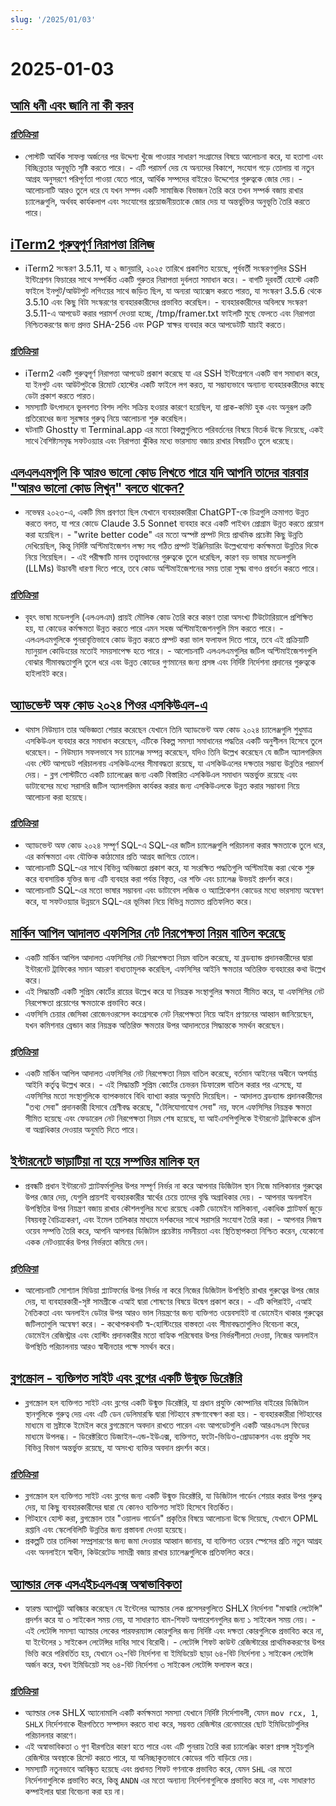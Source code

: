 ```yaml
---
slug: '/2025/01/03'
---
```


# 2025-01-03

## [আমি ধনী এবং জানি না কী করব](https://vinay.sh/i-am-rich-and-have-no-idea-what-to-do-with-my-life/)

### [প্রতিক্রিয়া](https://news.ycombinator.com/item?id=42579873)

- পোস্টটি আর্থিক সাফল্য অর্জনের পর উদ্দেশ্য খুঁজে পাওয়ার সাধারণ সংগ্রামের বিষয়ে আলোচনা করে, যা হতাশা এবং বিচ্ছিন্নতার অনুভূতি সৃষ্টি করতে পারে। - এটি পরামর্শ দেয় যে অন্যদের বিকাশে, সংযোগ গড়ে তোলায় বা নতুন আগ্রহ অনুসরণে পরিপূর্ণতা পাওয়া যেতে পারে, আর্থিক সম্পদের বাইরেও উদ্দেশ্যের গুরুত্বকে জোর দেয়। - আলোচনাটি আরও তুলে ধরে যে যখন সম্পদ একটি সামাজিক বিভাজন তৈরি করে তখন সম্পর্ক বজায় রাখার চ্যালেঞ্জগুলি, অর্থবহ কার্যকলাপ এবং সংযোগের প্রয়োজনীয়তাকে জোর দেয় যা অন্তর্ভুক্তির অনুভূতি তৈরি করতে পারে।

## [iTerm2 গুরুত্বপূর্ণ নিরাপত্তা রিলিজ](https://iterm2.com/downloads/stable/iTerm2-3_5_11.changelog)

- iTerm2 সংস্করণ 3.5.11, যা ২ জানুয়ারি, ২০২৫ তারিখে প্রকাশিত হয়েছে, পূর্ববর্তী সংস্করণগুলির SSH ইন্টিগ্রেশন ফিচারের সাথে সম্পর্কিত একটি গুরুতর নিরাপত্তা দুর্বলতা সমাধান করে। - বাগটি দূরবর্তী হোস্টে একটি ফাইলে ইনপুট/আউটপুট লগিংয়ের সাথে জড়িত ছিল, যা অন্যরা অ্যাক্সেস করতে পারত, যা সংস্করণ 3.5.6 থেকে 3.5.10 এবং কিছু বিটা সংস্করণের ব্যবহারকারীদের প্রভাবিত করেছিল। - ব্যবহারকারীদের অবিলম্বে সংস্করণ 3.5.11-এ আপডেট করার পরামর্শ দেওয়া হচ্ছে, /tmp/framer.txt ফাইলটি মুছে ফেলতে এবং নিরাপত্তা নিশ্চিতকরণের জন্য প্রদত্ত SHA-256 এবং PGP স্বাক্ষর ব্যবহার করে আপডেটটি যাচাই করতে।

### [প্রতিক্রিয়া](https://news.ycombinator.com/item?id=42579472)

- iTerm2 একটি গুরুত্বপূর্ণ নিরাপত্তা আপডেট প্রকাশ করেছে যা এর SSH ইন্টিগ্রেশনে একটি বাগ সমাধান করে, যা ইনপুট এবং আউটপুটকে রিমোট হোস্টের একটি ফাইলে লগ করত, যা সম্ভাব্যভাবে অন্যান্য ব্যবহারকারীদের কাছে ডেটা প্রকাশ করতে পারত।
- সমস্যাটি উৎপাদনে ভুলবশত বিশদ লগিং সক্রিয় হওয়ার কারণে হয়েছিল, যা প্রাক-কমিট হুক এবং অনুরূপ ত্রুটি প্রতিরোধের জন্য সুরক্ষার গুরুত্ব নিয়ে আলোচনা শুরু করেছিল।
- ঘটনাটি Ghostty বা Terminal.app এর মতো বিকল্পগুলিতে পরিবর্তনের বিষয়ে বিতর্ক উস্কে দিয়েছে, একই সাথে বৈশিষ্ট্যসমৃদ্ধ সফটওয়্যার এবং নিরাপত্তা ঝুঁকির মধ্যে ভারসাম্য বজায় রাখার বিষয়টিও তুলে ধরেছে।

## [এলএলএমগুলি কি আরও ভালো কোড লিখতে পারে যদি আপনি তাদের বারবার "আরও ভালো কোড লিখুন" বলতে থাকেন?](https://minimaxir.com/2025/01/write-better-code/)

- নভেম্বর ২০২৩-এ, একটি মিম প্রবণতা ছিল যেখানে ব্যবহারকারীরা ChatGPT-কে চিত্রগুলি ক্রমাগত উন্নত করতে বলত, যা পরে কোডে Claude 3.5 Sonnet ব্যবহার করে একটি পাইথন প্রোগ্রাম উন্নত করতে প্রয়োগ করা হয়েছিল। - "write better code" এর মতো অস্পষ্ট প্রম্পট দিয়ে প্রাথমিক প্রচেষ্টা কিছু উন্নতি দেখিয়েছিল, কিন্তু নির্দিষ্ট অপ্টিমাইজেশন লক্ষ্য সহ গঠিত প্রম্পট ইঞ্জিনিয়ারিং উল্লেখযোগ্য কর্মক্ষমতা উন্নতির দিকে নিয়ে গিয়েছিল। - এই পরীক্ষাটি মানব তত্ত্বাবধানের গুরুত্বকে তুলে ধরেছিল, কারণ বড় ভাষার মডেলগুলি (LLMs) উদ্ভাবনী ধারণা দিতে পারে, তবে কোড অপ্টিমাইজেশনের সময় তারা সূক্ষ্ম বাগও প্রবর্তন করতে পারে।

### [প্রতিক্রিয়া](https://news.ycombinator.com/item?id=42584400)

- বৃহৎ ভাষা মডেলগুলি (এলএলএম) প্রায়ই মৌলিক কোড তৈরি করে কারণ তারা অসংখ্য টিউটোরিয়ালে প্রশিক্ষিত হয়, যা কোডের কর্মক্ষমতা উন্নত করতে পারে এমন সহজ অপ্টিমাইজেশনগুলি মিস করতে পারে। - এলএলএমগুলিকে পুনরাবৃত্তিভাবে কোড উন্নত করতে প্রম্পট করা ভাল ফলাফল দিতে পারে, তবে এই প্রক্রিয়াটি ম্যানুয়াল কোডিংয়ের মতোই সময়সাপেক্ষ হতে পারে। - আলোচনাটি এলএলএমগুলির জটিল অপ্টিমাইজেশনগুলি বোঝার সীমাবদ্ধতাগুলি তুলে ধরে এবং উন্নত কোডের গুণমানের জন্য প্রসঙ্গ এবং নির্দিষ্ট নির্দেশনা প্রদানের গুরুত্বকে হাইলাইট করে।

## [অ্যাডভেন্ট অফ কোড ২০২৪ পিওর এসকিউএল-এ](http://databasearchitects.blogspot.com/2024/12/advent-of-code-2024-in-pure-sql.html)

- থমাস নিউম্যান তার অভিজ্ঞতা শেয়ার করেছেন যেখানে তিনি অ্যাডভেন্ট অফ কোড ২০২৪ চ্যালেঞ্জগুলি শুধুমাত্র এসকিউএল ব্যবহার করে সমাধান করেছেন, এটিকে বিকল্প সমস্যা সমাধানের পদ্ধতির একটি অনুশীলন হিসেবে তুলে ধরেছেন। - নিউম্যান সফলভাবে সব চ্যালেঞ্জ সম্পন্ন করেছেন, যদিও তিনি উল্লেখ করেছেন যে জটিল অ্যালগরিদম এবং স্টেট আপডেট পরিচালনায় এসকিউএলের সীমাবদ্ধতা রয়েছে, যা এসকিউএলের দক্ষতার সম্ভাব্য উন্নতির পরামর্শ দেয়। - ব্লগ পোস্টটিতে একটি চ্যালেঞ্জের জন্য একটি বিস্তারিত এসকিউএল সমাধান অন্তর্ভুক্ত রয়েছে এবং ডাটাবেসের মধ্যে সরাসরি জটিল অ্যালগরিদম কার্যকর করার জন্য এসকিউএলকে উন্নত করার সম্ভাবনা নিয়ে আলোচনা করা হয়েছে।

### [প্রতিক্রিয়া](https://news.ycombinator.com/item?id=42577736)

- অ্যাডভেন্ট অফ কোড ২০২৪ সম্পূর্ণ SQL-এ SQL-এর জটিল চ্যালেঞ্জগুলি পরিচালনা করার ক্ষমতাকে তুলে ধরে, এর কর্মক্ষমতা এবং যৌক্তিক কাঠামোর প্রতি আগ্রহ জাগিয়ে তোলে।
- আলোচনাটি SQL-এর সাথে বিভিন্ন অভিজ্ঞতা প্রকাশ করে, যা সংরক্ষিত পদ্ধতিগুলি অপ্টিমাইজ করা থেকে শুরু করে ব্যবসায়িক যুক্তির জন্য এটি ব্যবহার করা পর্যন্ত বিস্তৃত, এর শক্তি এবং চ্যালেঞ্জ উভয়ই প্রদর্শন করে।
- আলোচনাটি SQL-এর মতো ভাষার সম্ভাবনা এবং ডাটাবেস লজিক ও অ্যাপ্লিকেশন কোডের মধ্যে ভারসাম্য অন্বেষণ করে, যা সফটওয়্যার উন্নয়নে SQL-এর ভূমিকা নিয়ে বিভিন্ন মতামত প্রতিফলিত করে।

## [মার্কিন আপিল আদালত এফসিসির নেট নিরপেক্ষতা নিয়ম বাতিল করেছে](https://www.tvtechnology.com/news/sixth-circuit-of-appeals-strikes-down-fccs-net-neutrality-rules)

- একটি মার্কিন আপিল আদালত এফসিসির নেট নিরপেক্ষতা নিয়ম বাতিল করেছে, যা ব্রডব্যান্ড প্রদানকারীদের দ্বারা ইন্টারনেট ট্রাফিকের সমান আচরণ বাধ্যতামূলক করেছিল, এফসিসির আইনি ক্ষমতার অতিরিক্ত ব্যবহারের কথা উল্লেখ করে।
- এই সিদ্ধান্তটি একটি সুপ্রিম কোর্টের রায়ের উল্লেখ করে যা নিয়ন্ত্রক সংস্থাগুলির ক্ষমতা সীমিত করে, যা এফসিসির নেট নিরপেক্ষতা প্রয়োগের ক্ষমতাকে প্রভাবিত করে।
- এফসিসি চেয়ার জেসিকা রোজেনওরসেল কংগ্রেসকে নেট নিরপেক্ষতা নিয়ে আইন প্রণয়নের আহ্বান জানিয়েছেন, যখন কমিশনার ব্রেন্ডান কার নিয়ন্ত্রক অতিরিক্ত ক্ষমতার উপর আদালতের সিদ্ধান্তকে সমর্থন করেছেন।

### [প্রতিক্রিয়া](https://news.ycombinator.com/item?id=42578237)

- একটি মার্কিন আপিল আদালত এফসিসির নেট নিরপেক্ষতা নিয়ম বাতিল করেছে, বর্তমান আইনের অধীনে অপর্যাপ্ত আইনি কর্তৃত্ব উল্লেখ করে। - এই সিদ্ধান্তটি সুপ্রিম কোর্টের চেভরন ডিফারেন্স বাতিল করার পর এসেছে, যা এফসিসির মতো সংস্থাগুলিকে ব্যাপকভাবে বিধি ব্যাখ্যা করার অনুমতি দিয়েছিল। - আদালত ব্রডব্যান্ড প্রদানকারীদের "তথ্য সেবা" প্রদানকারী হিসাবে শ্রেণীবদ্ধ করেছে, "টেলিযোগাযোগ সেবা" নয়, ফলে এফসিসির নিয়ন্ত্রক ক্ষমতা সীমিত হয়েছে এবং ফেডারেল নেট নিরপেক্ষতা নিয়ম শেষ হয়েছে, যা আইএসপিগুলিকে ইন্টারনেট ট্রাফিককে থ্রটল বা অগ্রাধিকার দেওয়ার অনুমতি দিতে পারে।

## [ইন্টারনেটে ভাড়াটিয়া না হয়ে সম্পত্তির মালিক হন](https://den.dev/blog/be-a-property-owner-not-a-renter-on-the-internet/)

- প্রবন্ধটি প্রধান ইন্টারনেট প্ল্যাটফর্মগুলির উপর সম্পূর্ণ নির্ভর না করে আপনার ডিজিটাল স্থান নিজে মালিকানার গুরুত্বের উপর জোর দেয়, যেগুলি প্রায়শই ব্যবহারকারীর স্বার্থের চেয়ে তাদের বৃদ্ধি অগ্রাধিকার দেয়। - আপনার অনলাইন উপস্থিতির উপর নিয়ন্ত্রণ বজায় রাখার কৌশলগুলির মধ্যে রয়েছে একটি ডোমেইন মালিকানা, একাধিক প্ল্যাটফর্ম জুড়ে বিষয়বস্তু বৈচিত্র্যকরণ, এবং ইমেল তালিকার মাধ্যমে দর্শকদের সাথে সরাসরি সংযোগ তৈরি করা। - আপনার নিজস্ব ওয়েব সম্পত্তি তৈরি করে, আপনি আপনার ডিজিটাল প্রচেষ্টায় নমনীয়তা এবং স্থিতিস্থাপকতা নিশ্চিত করেন, যেকোনো একক নেটওয়ার্কের উপর নির্ভরতা কমিয়ে দেন।

### [প্রতিক্রিয়া](https://news.ycombinator.com/item?id=42581119)

- আলোচনাটি সোশ্যাল মিডিয়া প্ল্যাটফর্মের উপর নির্ভর না করে নিজের ডিজিটাল উপস্থিতি রাখার গুরুত্বের উপর জোর দেয়, যা ব্যবহারকারী-সৃষ্ট সামগ্রীকে এআই দ্বারা শোষণের বিষয়ে উদ্বেগ প্রকাশ করে। - এটি কপিরাইট, এআই নৈতিকতা এবং অনলাইন ডেটার উপর আরও ভাল নিয়ন্ত্রণের জন্য ব্যক্তিগত ওয়েবসাইট বা ডোমেইন থাকার গুরুত্বের জটিলতাগুলি অন্বেষণ করে। - কথোপকথনটি স্ব-হোস্টিংয়ের বাস্তবতা এবং সীমাবদ্ধতাগুলিও বিবেচনা করে, ডোমেইন রেজিস্ট্রার এবং হোস্টিং প্রদানকারীর মতো বাহ্যিক পরিষেবার উপর নির্ভরশীলতা দেওয়া, নিজের অনলাইন উপস্থিতি পরিচালনায় আরও স্বাধীনতার পক্ষে সমর্থন করে।

## [ব্লগস্ক্রোল - ব্যক্তিগত সাইট এবং ব্লগের একটি উন্মুক্ত ডিরেক্টরি](https://blogscroll.com/)

- ব্লগস্ক্রোল হল ব্যক্তিগত সাইট এবং ব্লগের একটি উন্মুক্ত ডিরেক্টরি, যা প্রধান প্রযুক্তি কোম্পানির বাইরের ডিজিটাল স্থানগুলিকে গুরুত্ব দেয় এবং এটি ডেন ডেলিমারস্কি দ্বারা গিটহাবে রক্ষণাবেক্ষণ করা হয়। - ব্যবহারকারীরা গিটহাবের মাধ্যমে বা স্রষ্টাকে ইমেইল করে ব্লগস্ক্রোলে অবদান রাখতে পারেন এবং আপডেটগুলি একটি আরএসএস ফিডের মাধ্যমে উপলব্ধ। - ডিরেক্টরিতে ডিজাইন-এন্ড-ইউএক্স, ব্যক্তিগত, ফটো-ভিডিও-প্রোডাকশন এবং প্রযুক্তি সহ বিভিন্ন বিভাগ অন্তর্ভুক্ত রয়েছে, যা অসংখ্য ব্যক্তির অবদান প্রদর্শন করে।

### [প্রতিক্রিয়া](https://news.ycombinator.com/item?id=42583086)

- ব্লগস্ক্রোল হল ব্যক্তিগত সাইট এবং ব্লগের জন্য একটি উন্মুক্ত ডিরেক্টরি, যা ডিজিটাল গার্ডেন শেয়ার করার উপর গুরুত্ব দেয়, যা কিছু ব্যবহারকারীদের দ্বারা যে কোনও ব্যক্তিগত সাইট হিসেবে বিতর্কিত।
- গিটহাবে হোস্ট করা, ব্লগস্ক্রোল তার "ওয়ালড গার্ডেন" প্রকৃতির বিষয়ে আলোচনা উস্কে দিয়েছে, যেখানে OPML রপ্তানি এবং স্কেলেবিলিটি উন্নতির জন্য প্রস্তাবনা দেওয়া হয়েছে।
- প্রকল্পটি তার তালিকা সম্প্রসারণের জন্য জমা দেওয়ার আহ্বান জানায়, যা ব্যক্তিগত ওয়েব স্পেসের প্রতি নতুন আগ্রহ এবং অনলাইনে স্বাধীন, কিউরেটেড সামগ্রী বজায় রাখার চ্যালেঞ্জগুলিকে প্রতিফলিত করে।

## [অ্যাল্ডার লেক এসএইচএলএক্স অস্বাভাবিকতা](https://tavianator.com/2025/shlx.html)

- হ্যারল্ড অ্যাপট্রুট আবিষ্কার করেছেন যে ইন্টেলের অ্যাল্ডার লেক প্রসেসরগুলিতে SHLX নির্দেশনা "মাঝারি লেটেন্সি" প্রদর্শন করে যা ৩ সাইকেল সময় নেয়, যা সাধারণত বাম-শিফট অপারেশনগুলির জন্য ১ সাইকেল সময় নেয়। - এই লেটেন্সি সমস্যা অ্যাল্ডার লেকের পারফরম্যান্স কোরগুলির জন্য নির্দিষ্ট এবং দক্ষতা কোরগুলিকে প্রভাবিত করে না, যা ইন্টেলের ১ সাইকেল লেটেন্সির দাবির সাথে বিরোধী। - লেটেন্সি শিফট কাউন্ট রেজিস্টারের প্রাথমিককরণের উপর ভিত্তি করে পরিবর্তিত হয়, যেখানে ৩২-বিট নির্দেশনা বা ইমিডিয়েট ছাড়া ৬৪-বিট নির্দেশনা ১ সাইকেল লেটেন্সি অর্জন করে, যখন ইমিডিয়েট সহ ৬৪-বিট নির্দেশনা ৩ সাইকেল লেটেন্সি ফলাফল করে।

### [প্রতিক্রিয়া](https://news.ycombinator.com/item?id=42579969)

- অ্যাল্ডার লেক SHLX অ্যানোমালি একটি কর্মক্ষমতা সমস্যা যেখানে নির্দিষ্ট নির্দেশাবলী, যেমন `mov rcx, 1`, `SHLX` নির্দেশনাকে ধীরগতিতে সম্পাদন করতে বাধ্য করে, সম্ভবত রেজিস্টার রেনেমারের ছোট ইমিডিয়েটগুলির পরিচালনার কারণে।
- এই অস্বাভাবিকতা ৩ গুণ ধীরগতির কারণ হতে পারে এবং এটি পুনরায় তৈরি করা চ্যালেঞ্জিং কারণ প্রসঙ্গ সুইচগুলি রেজিস্টার অবস্থাকে রিসেট করতে পারে, যা অনিচ্ছাকৃতভাবে কোডের গতি বাড়িয়ে দেয়।
- সমস্যাটি নতুনভাবে আবিষ্কৃত হয়েছে এবং প্রধানত শিফট গণনাকে প্রভাবিত করে, যেমন `SHL` এর মতো নির্দেশনাগুলিকে প্রভাবিত করে, কিন্তু `ANDN` এর মতো অন্যান্য নির্দেশনাগুলিকে প্রভাবিত করে না, এবং সাধারণত কম্পাইলার দ্বারা বিবেচনা করা হয় না।

<head>
  <meta property="og:title" content="আমি ধনী এবং জানি না কী করব" />
  <meta property="og:type" content="website" />
  <meta property="og:image" content="https://og.cho.sh/api/og/?title=%E0%A6%86%E0%A6%AE%E0%A6%BF%20%E0%A6%A7%E0%A6%A8%E0%A7%80%20%E0%A6%8F%E0%A6%AC%E0%A6%82%20%E0%A6%9C%E0%A6%BE%E0%A6%A8%E0%A6%BF%20%E0%A6%A8%E0%A6%BE%20%E0%A6%95%E0%A7%80%20%E0%A6%95%E0%A6%B0%E0%A6%AC&subheading=%E0%A6%B6%E0%A7%81%E0%A6%95%E0%A7%8D%E0%A6%B0%E0%A6%AC%E0%A6%BE%E0%A6%B0%2C%20%E0%A7%A9%20%E0%A6%9C%E0%A6%BE%E0%A6%A8%E0%A7%81%E0%A6%AF%E0%A6%BC%E0%A6%BE%E0%A6%B0%E0%A7%80%2C%20%E0%A7%A8%E0%A7%A6%E0%A7%A8%E0%A7%AB%3A%20%E0%A6%B9%E0%A7%8D%E0%A6%AF%E0%A6%BE%E0%A6%95%E0%A6%BE%E0%A6%B0%20%E0%A6%A8%E0%A6%BF%E0%A6%89%E0%A6%9C%20%E0%A6%B8%E0%A6%BE%E0%A6%B0%E0%A6%B8%E0%A6%82%E0%A6%95%E0%A7%8D%E0%A6%B7%E0%A7%87%E0%A6%AA" />
</head>
